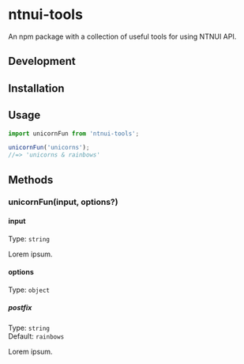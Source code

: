 # ntnui-tools

An npm package with a collection of useful tools for using NTNUI API.

## Development

<!-- Set up for development locally -->

## Installation

<!-- 
```sh
npm install ntnui-tools
```
-->

## Usage

```js
import unicornFun from 'ntnui-tools';

unicornFun('unicorns');
//=> 'unicorns & rainbows'
```

## Methods

### unicornFun(input, options?)

#### input

Type: `string`

Lorem ipsum.

#### options

Type: `object`

##### postfix

Type: `string`\
Default: `rainbows`

Lorem ipsum.
